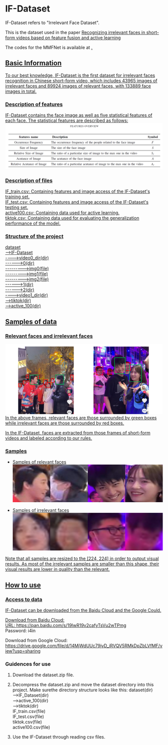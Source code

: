 # IF-Dataset
IF-Dataset refers to "Irrelevant Face Dataset".

This is the dataset used in the paper <a  href ="https://www.sciencedirect.com/science/article/abs/pii/S0925231222008013">Recognizing irrelevant faces in short-form videos based on feature fusion and active learning</a>

The codes for the MMFNet is available at <a href="https://github.com/JasonZuu/MMFNet-2022">.

## Basic Information
To our best knowledge, IF-Dataset is the first dataset for irrelevant faces recognition in Chinese short-form video, which includes 43965 images of irrelevant faces and 89924 images of relevant faces, with 133889 face images in total. 

### Description of features
IF-Dataset contains the face image as well as five statistical features of each face. The statistical features are described as follows:  
![features_description](imgs/features_description.png)

### Description of files
IF_train.csv: Containing features and image access of the IF-Dataset's training set.</br>
IF_test.csv: Containing features and image access of the IF-Dataset's testing set.</br>
active100.csv: Containing data used for active learning.</br>
tiktok.csv: Containing data used for evaluating the generalization performance of the model.</br>

### Structure of the project
dataset</br>
-->IF-Dataset</br>
---->video0_dir(dir)</br> 
------>0(dir)</br>
--------->img0(file)</br>
--------->img1(file)</br>
--------->img2(file)</br>
------>1(dir)</br> 
------>2(dir)</br> 
---->video1_dir(dir)</br>
-->tiktok(dir)</br>
-->active_100(dir)</br>

## Samples of data
### Relevant faces and irrelevant faces
![frames of short-form video](imgs/frames.png)  
In the above frames, relevant faces are those surrounded by green boxes while irrelevant faces are those surrounded by red boxes.  

In the IF-Dataset, faces are extracted from those frames of short-form videos and labeled according to our rules.

### Samples
+ Samples of relevant faces
![relevant faces](imgs/relevant_sample.jpg)

+ Samples of irrelevant faces
![irrelevant faces](imgs/irrelevant_sample.jpg)

Note that all samples are resized to the [224, 224] in order to output visual results. As most of the irrelevant samples are smaller than this shape, their visual results are lower in quality than the relevant.


## How to use
### Access to data
IF-Dataset can be downloaded from the Baidu Cloud and the Google Could.

Download from Baidu Cloud:  
URL: https://pan.baidu.com/s/19lwR19v2cafyTsVu2wTPmg     
Password: i4in  

Download from Google Cloud:  
https://drive.google.com/file/d/14MjWdUUc79jyD_iRVQV5RMkDpZbLVfMF/view?usp=sharing

### Guidences for use
1. Download the dataset.zip file.
2. Decompress the dataset.zip and move the dataset directory into this project. Make surethe directory structure looks like this:
dataset(dir)</br>
-->IF_Dataset(dir)</br>
-->active_100(dir)</br>
-->tiktok(dir)</br>
IF_train.csv(file)</br>
IF_test.csv(file)</br>
tiktok.csv(file)</br>
active100.csv(file)</br>

3. Use the IF-Dataset through reading csv files.
